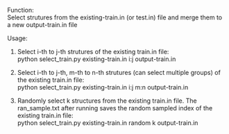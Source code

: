 Function:  
Select strutures from the existing-train.in (or test.in) file and merge them to a new output-train.in file

Usage:  
1. Select i-th to j-th strutures of the existing train.in file:  
python select_train.py existing-train.in i:j output-train.in

2. Select i-th to j-th, m-th to n-th strutures (can select multiple groups) of the existing train.in file:  
python select_train.py existing-train.in i:j m:n output-train.in

3. Randomly select k structures from the existing train.in file. The ran_sample.txt after running saves the random sampled index of the existing train.in file:  
python select_train.py existing-train.in random k output-train.in